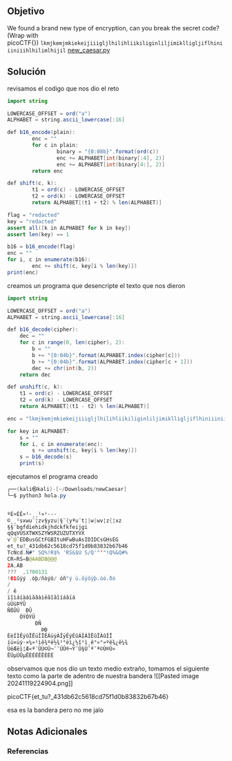 ## Objetivo 

We found a brand new type of encryption, can you break the secret code? (Wrap with picoCTF{}) `lkmjkemjmkiekeijiiigljlhilihliikiliginliljimiklligljiflhiniiiniiihlhilimlhijil` [new_caesar.py](https://mercury.picoctf.net/static/c9043977604318594ab73d126a01d0b1/new_caesar.py)

## Solución  





revisamos el codigo que nos dio el reto
```java
import string

LOWERCASE_OFFSET = ord("a")
ALPHABET = string.ascii_lowercase[:16]

def b16_encode(plain):
        enc = ""
        for c in plain:
                binary = "{0:08b}".format(ord(c))
                enc += ALPHABET[int(binary[:4], 2)]
                enc += ALPHABET[int(binary[4:], 2)]
        return enc

def shift(c, k):
        t1 = ord(c) - LOWERCASE_OFFSET
        t2 = ord(k) - LOWERCASE_OFFSET
        return ALPHABET[(t1 + t2) % len(ALPHABET)]

flag = "redacted"
key = "redacted"
assert all([k in ALPHABET for k in key])
assert len(key) == 1

b16 = b16_encode(flag)
enc = ""
for i, c in enumerate(b16):
        enc += shift(c, key[i % len(key)])
print(enc)


```

creamos un programa que desencripte el texto que nos dieron

```java
import string

LOWERCASE_OFFSET = ord("a")
ALPHABET = string.ascii_lowercase[:16]

def b16_decode(cipher):
    dec = ""
    for c in range(0, len(cipher), 2):
        b = ""
        b += "{0:04b}".format(ALPHABET.index(cipher[c]))
        b += "{0:04b}".format(ALPHABET.index(cipher[c + 1]))
        dec += chr(int(b, 2))
    return dec

def unshift(c, k):
    t1 = ord(c) - LOWERCASE_OFFSET
    t2 = ord(k) - LOWERCASE_OFFSET
    return ALPHABET[(t1 - t2) % len(ALPHABET)]

enc = "lkmjkemjmkiekeijiiigljlhilihliikiliginliljimiklligljiflhiniiiniiihlhilimlhijil"

for key in ALPHABET:
    s = ""
    for i, c in enumerate(enc):
        s += unshift(c, key[i % len(key)])
    s = b16_decode(s)
    print(s)
```

ejecutamos el programa creado

```java
┌──(kali㉿kali)-[~/Downloads/newCaesar]
└─$ python3 hola.py 


ºÉ¤ÉÊ¤¹·¸¸¹»¹···
©¸¸¹sxwu¨¦zv§yzu|§¨{yªu¨t¦|w|wv¦z{¦xz
§§¨bgfdiehidkjhdckfkfeijgi
qQqVUSXTWXSZYWSRZUZUTXYVX
v`@`EDBusGCtFGBItuHFwBuAsIDIDCsGHsEG
et_tu?_431db62c5618cd75f1d0b83832b67b46
TcNcd.N#" SQ%!R$% 'RS&$U S/Q'"'"!Q%&Q#%
CR=RS=B@AABDB@@@
2A,AB
???  ,1?00131
!01ûÿý .òþ/ñòýô/ óñ"ý ü.ôÿôÿþ.òó.ðò
/
/ ê
ïîìáíàáìãâàìëãîãîíáâïá
ùÙùÞÝÛ
ÑßÛÚ  ÐÜ
    ÒÝÒÝÜ
         ÐÑ
           ÞÐ
ÈèÍÌÊýûÏËüÎÏÊÁüýÀÎÿÊýÉûÁÌÁÌËûÏÀûÍÏ
íü×üý·×¼»¹ìê¾ºë½¾¹°ëì¿½î¹ì¸ê°»°»ºê¾¿ê¼¾
ÜëÆëì¦Æ«ª¨ÛÙ­©Ú¬­¨¯ÚÛ®¬Ý¨Û§Ù¯ª¯ª©Ù­®Ù«­
ËÚµÚÛµÊÈÉÉÊÊÈÈÈ

```

observamos que nos dio un texto medio extraño, tomamos el siguiente texto como la parte de adentro de nuestra bandera
![[Pasted image 20241119224904.png]]

picoCTF{et_tu?_431db62c5618cd75f1d0b83832b67b46}


esa es la bandera pero no me jalo

## Notas Adicionales 

### Referencias



